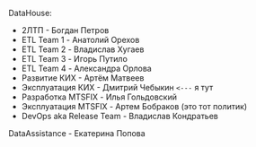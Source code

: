 DataHouse:
* 2ЛТП                    - Богдан Петров
* ETL Team 1              - Анатолий Орехов
* ETL Team 2              - Владислав Хугаев
* ETL Team 3              - Игорь Путило
* ETL Team 4              - Александра Орлова
* Развитие КИХ            - Артём Матвеев
* Эксплуатация КИХ        - Дмитрий Чебыкин `<---` я тут
* Разработка MTSFIX       - Илья Гольдовский
* Эксплуатация MTSFIX     - Артем Бобраков (это тот политик)
* DevOps aka Release Team - Владислав Кондратьев

DataAssistance - Екатерина Попова